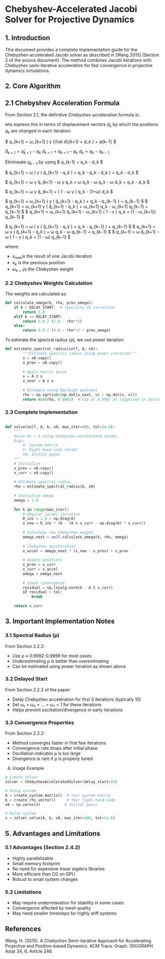 # Chebyshev-Accelerated Jacobi Solver for Projective Dynamics

## 1. Introduction

This document provides a complete implementation guide for the Chebyshev-accelerated Jacobi solver as described in [Wang 2015] (Section 2 of the source document). The method combines Jacobi iterations with Chebyshev semi-iterative acceleration for fast convergence in projective dynamics simulations.

## 2. Core Algorithm

## 2.1 Chebyshev Acceleration Formula

From Section 2.1, the definitive Chebyshev acceleration formula is:



lets express this in terms of displacement vectors $d_k$ by which the positions $q_k$ are changed in each iteration:

$ q_{k+1} = ω_{k+1} ( γ {\hat d}_{k+1} + d_k ) + q_{k−1} $

$\hat d_{k+1} = q̂_{k+1}- q_k$
$d_{k+1} = q_{k+1}- q_k$
$d_k     = q_k- q_{k-1}$


Elimineate $q_{k-1}$ by using 
$ q_{k-1} = q_k - d_k $

$ q_{k+1} = ω ( γ ( q̂_{k+1} - q_k ) + q_k - q_k - d_k ) + q_k - d_k $


$ q_{k+1} = ω  γ  q̂_{k+1} - ω  γ q_k  + ω q_k - ω q_k - ω d_k  + q_k - d_k $

$ q_{k+1} = ω  γ  q̂_{k+1} + ( 1 - ω  γ ) q_k         - (1+ω) d_k $





$ q_{k+1} = ω_{k+1} ( γ ( q̂_{k+1} - q_k ) + q_k - q_{k−1} ) + q_{k−1} $
$ q_{k+1} = ω_{k+1}  γ ( q̂_{k+1} - q_k ) + ω_{k+1} q_k - ω_{k+1} q_{k−1} + q_{k−1} $
$ q_{k+1} = ω_{k+1}    q̂_{k+1} -  ω_{k+1} ( 1  - γ ) q_k + (1 - ω_{k+1}) q_{k−1} $

$ q_{k+1} = ω ( γ ( q̂_{k+1} - q_k ) + q_k - q_{k−1} ) + q_{k−1} $
$ q_{k+1} = ω   γ ( q̂_{k+1} - q_k ) + ω q_k - ω q_{k−1} + q_{k−1} $
$ q_{k+1} = ω   q̂_{k+1}     -  ω ( 1  - γ ) q_k + (1 - ω) q_{k−1} $

where:
 - $x_{new}$​ is the result of one Jacobi iteration
 - $x_{k}$​ is the previous position
 - $ω_{k+1}$​ is the Chebyshev weight

### 2.2 Chebyshev Weights Calculation

The weights are calculated as:

```python
def calculate_omega(k, rho, prev_omega):
    if k < DELAY_START:  # typically 10 iterations
        return 1.0
    elif k == DELAY_START:
        return 2.0 / (2.0 - rho**2)
    else:
        return 4.0 / (4.0 - rho**2 * prev_omega)
```

To estimate the spectral radius (ρ), we use power iteration:


```python
def estimate_spectral_radius(self, A, x0):
        """Estimate spectral radius using power iteration"""
        x = x0.copy()
        x_prev = x0.copy()
        
        # Apply matrix twice
        x = A @ x
        x_next = A @ x
        
        # Estimate using Rayleigh quotient
        rho = np.sqrt(abs(np.dot(x_next, x) / np.dot(x, x)))
        return min(rho, 0.9992)  # Cap at 0.9992 as suggested in Section 2.2.2
```


### 2.3 Complete Implementation

```python
        
def solve(self, A, b, x0, max_iter=400, tol=1e-6):
    """
    Solve Ax = b using Chebyshev-accelerated Jacobi
    Args:
        A: System matrix
        b: Right-hand side vector
        x0: Initial guess
    """
    # Initialize
    x_prev = x0.copy()
    x_curr = x0.copy()
    
    # Estimate spectral radius
    rho = estimate_spectral_radius(A, x0)
    
    # Initialize omega
    omega = 1.0
    
    for k in range(max_iter):
        # Regular Jacobi iteration
        D_inv = 1.0 / np.diag(A)
        x_new = D_inv * (b - (A @ x_curr - np.diag(A) * x_curr))
        
        # Calculate new Chebyshev weight
        omega_next = self.calculate_omega(k, rho, omega)
        
        # Chebyshev acceleration
        x_accel = omega_next * (x_new - x_prev) + x_prev
        
        # Update positions
        x_prev = x_curr
        x_curr = x_accel
        omega = omega_next
        
        # Check convergence
        residual = np.linalg.norm(b - A @ x_curr)
        if residual < tol:
            break
            
    return x_curr
```

## 3. Important Implementation Notes

### 3.1 Spectral Radius (ρ)

From Section 2.2.2:

 - Use ρ ≈ 0.9992-0.9999 for most cases
 - Underestimating ρ is better than overestimating
 - Can be estimated using power iteration as shown above

### 3.2 Delayed Start

From Section 2.2.2 of the paper:

 - Delay Chebyshev acceleration for first S iterations (typically 10)
 - Set ω₁ = ω₂ = ... = ωₛ = 1 for these iterations
 - Helps prevent oscillation/divergence in early iterations

### 3.3 Convergence Properties

From Section 2.2.2:

 - Method converges faster in first few iterations
 - Convergence rate drops after initial phase
 - Oscillation indicates ρ is too large
 - Divergence is rare if ρ is properly tuned

4. Usage Example

```python
# Create solver
solver = ChebyshevAcceleratedSolver(delay_start=10)

# Setup system
A = create_system_matrix()  # Your system matrix
b = create_rhs_vector()     # Your right-hand side
x0 = np.zeros(n)           # Initial guess

# Solve system
x = solver.solve(A, b, x0, max_iter=400, tol=1e-6)
```

## 5. Advantages and Limitations

### 5.1 Advantages (Section 2.4.2)

 - Highly parallelizable
 - Small memory footprint
 - No need for expensive linear algebra libraries
 - More efficient than CG on GPU
 - Robust to small system changes

### 5.2 Limitations

 - May require underrelaxation for stability in some cases
 - Convergence affected by mesh quality
 - May need smaller timesteps for highly stiff systems

## References

Wang, H. (2015). A Chebyshev Semi-iterative Approach for Accelerating Projective and Position-based Dynamics. ACM Trans. Graph. (SIGGRAPH Asia) 34, 6, Article 246.
